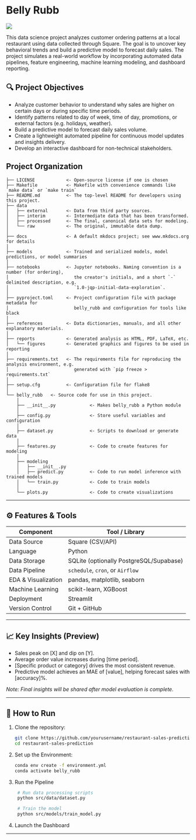 # Belly Rubb

<a target="_blank" href="https://cookiecutter-data-science.drivendata.org/">
    <img src="https://img.shields.io/badge/CCDS-Project%20template-328F97?logo=cookiecutter" />
</a>

This data science project analyzes customer ordering patterns at a local restaurant using data collected through Square. The goal is to uncover key behavioral trends and build a predictive model to forecast daily sales. The project simulates a real-world workflow by incorporating automated data pipelines, feature engineering, machine learning modeling, and dashboard reporting.

## 🔍 Project Objectives

- Analyze customer behavior to understand why sales are higher on certain days or during specific time periods.
- Identify patterns related to day of week, time of day, promotions, or external factors (e.g. holidays, weather).
- Build a predictive model to forecast daily sales volume.
- Create a lightweight automated pipeline for continuous model updates and insights delivery.
- Develop an interactive dashboard for non-technical stakeholders.

## Project Organization

```
├── LICENSE            <- Open-source license if one is chosen
├── Makefile           <- Makefile with convenience commands like `make data` or `make train`
├── README.md          <- The top-level README for developers using this project.
├── data
│   ├── external       <- Data from third party sources.
│   ├── interim        <- Intermediate data that has been transformed.
│   ├── processed      <- The final, canonical data sets for modeling.
│   └── raw            <- The original, immutable data dump.
│
├── docs               <- A default mkdocs project; see www.mkdocs.org for details
│
├── models             <- Trained and serialized models, model predictions, or model summaries
│
├── notebooks          <- Jupyter notebooks. Naming convention is a number (for ordering),
│                         the creator's initials, and a short `-` delimited description, e.g.
│                         `1.0-jqp-initial-data-exploration`.
│
├── pyproject.toml     <- Project configuration file with package metadata for 
│                         belly_rubb and configuration for tools like black
│
├── references         <- Data dictionaries, manuals, and all other explanatory materials.
│
├── reports            <- Generated analysis as HTML, PDF, LaTeX, etc.
│   └── figures        <- Generated graphics and figures to be used in reporting
│
├── requirements.txt   <- The requirements file for reproducing the analysis environment, e.g.
│                         generated with `pip freeze > requirements.txt`
│
├── setup.cfg          <- Configuration file for flake8
│
└── belly_rubb   <- Source code for use in this project.
    │
    ├── __init__.py             <- Makes belly_rubb a Python module
    │
    ├── config.py               <- Store useful variables and configuration
    │
    ├── dataset.py              <- Scripts to download or generate data
    │
    ├── features.py             <- Code to create features for modeling
    │
    ├── modeling                
    │   ├── __init__.py 
    │   ├── predict.py          <- Code to run model inference with trained models          
    │   └── train.py            <- Code to train models
    │
    └── plots.py                <- Code to create visualizations
```
---

## ⚙️ Features & Tools

| Component              | Tool / Library                      |
|------------------------|-------------------------------------|
| Data Source            | Square (CSV/API)                    |
| Language               | Python                              |
| Data Storage           | SQLite (optionally PostgreSQL/Supabase) |
| Data Pipeline          | `schedule`, `cron`, or `Airflow`    |
| EDA & Visualization    | pandas, matplotlib, seaborn         |
| Machine Learning       | scikit-learn, XGBoost               |
| Deployment             | Streamlit                           |
| Version Control        | Git + GitHub                        |

---

## 📈 Key Insights (Preview)

- Sales peak on [X] and dip on [Y].
- Average order value increases during [time period].
- [Specific product or category] drives the most consistent revenue.
- Predictive model achieves an MAE of [value], helping forecast sales with [accuracy]%.

*Note: Final insights will be shared after model evaluation is complete.*

---

## 🚀 How to Run

1. Clone the repository:
    ```bash
    git clone https://github.com/yourusername/restaurant-sales-prediction.git
    cd restaurant-sales-prediction
    ```
2. Set up the Environment:
    ```bash
    conda env create -f environment.yml
    conda activate belly_rubb
    ```
3. Run the Pipeline
   ```bash
    # Run data processing scripts
    python src/data/dataset.py

    # Train the model
    python src/models/train_model.py
    ```
4. Launch the Dashboard
    
--------

